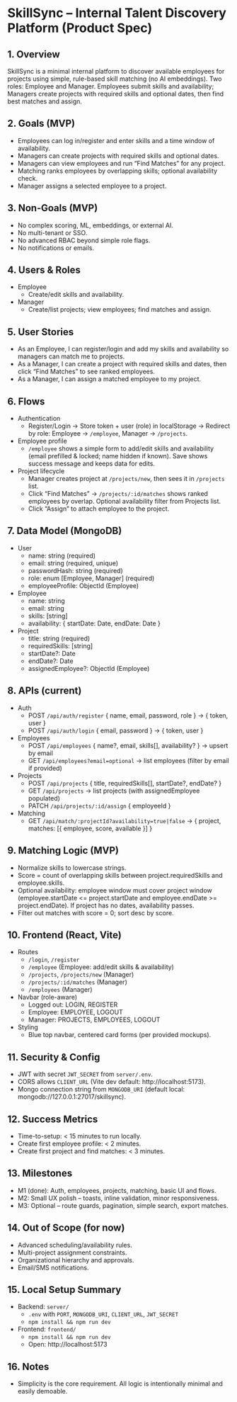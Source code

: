 # SkillSync – Internal Talent Discovery Platform (Product Spec)

## 1. Overview
SkillSync is a minimal internal platform to discover available employees for projects using simple, rule-based skill matching (no AI embeddings). Two roles: Employee and Manager. Employees submit skills and availability; Managers create projects with required skills and optional dates, then find best matches and assign.

## 2. Goals (MVP)
- Employees can log in/register and enter skills and a time window of availability.
- Managers can create projects with required skills and optional dates.
- Managers can view employees and run “Find Matches” for any project.
- Matching ranks employees by overlapping skills; optional availability check.
- Manager assigns a selected employee to a project.

## 3. Non‑Goals (MVP)
- No complex scoring, ML, embeddings, or external AI.
- No multi-tenant or SSO.
- No advanced RBAC beyond simple role flags.
- No notifications or emails.

## 4. Users & Roles
- Employee
  - Create/edit skills and availability.
- Manager
  - Create/list projects; view employees; find matches and assign.

## 5. User Stories
- As an Employee, I can register/login and add my skills and availability so managers can match me to projects.
- As a Manager, I can create a project with required skills and dates, then click “Find Matches” to see ranked employees.
- As a Manager, I can assign a matched employee to my project.

## 6. Flows
- Authentication
  - Register/Login → Store token + user (role) in localStorage → Redirect by role: Employee → `/employee`, Manager → `/projects`.
- Employee profile
  - `/employee` shows a simple form to add/edit skills and availability (email prefilled & locked; name hidden if known). Save shows success message and keeps data for edits.
- Project lifecycle
  - Manager creates project at `/projects/new`, then sees it in `/projects` list.
  - Click “Find Matches” → `/projects/:id/matches` shows ranked employees by overlap. Optional availability filter from Projects list.
  - Click “Assign” to attach employee to the project.

## 7. Data Model (MongoDB)
- User
  - name: string (required)
  - email: string (required, unique)
  - passwordHash: string (required)
  - role: enum [Employee, Manager] (required)
  - employeeProfile: ObjectId (Employee)
- Employee
  - name: string
  - email: string
  - skills: [string]
  - availability: { startDate: Date, endDate: Date }
- Project
  - title: string (required)
  - requiredSkills: [string]
  - startDate?: Date
  - endDate?: Date
  - assignedEmployee?: ObjectId (Employee)

## 8. APIs (current)
- Auth
  - POST `/api/auth/register` { name, email, password, role } → { token, user }
  - POST `/api/auth/login` { email, password } → { token, user }
- Employees
  - POST `/api/employees` { name?, email, skills[], availability? } → upsert by email
  - GET `/api/employees?email=optional` → list employees (filter by email if provided)
- Projects
  - POST `/api/projects` { title, requiredSkills[], startDate?, endDate? }
  - GET `/api/projects` → list projects (with assignedEmployee populated)
  - PATCH `/api/projects/:id/assign` { employeeId }
- Matching
  - GET `/api/match/:projectId?availability=true|false` → { project, matches: [{ employee, score, available }] }

## 9. Matching Logic (MVP)
- Normalize skills to lowercase strings.
- Score = count of overlapping skills between project.requiredSkills and employee.skills.
- Optional availability: employee window must cover project window (employee.startDate <= project.startDate and employee.endDate >= project.endDate). If project has no dates, availability passes.
- Filter out matches with score = 0; sort desc by score.

## 10. Frontend (React, Vite)
- Routes
  - `/login`, `/register`
  - `/employee` (Employee: add/edit skills & availability)
  - `/projects`, `/projects/new` (Manager)
  - `/projects/:id/matches` (Manager)
  - `/employees` (Manager)
- Navbar (role-aware)
  - Logged out: LOGIN, REGISTER
  - Employee: EMPLOYEE, LOGOUT
  - Manager: PROJECTS, EMPLOYEES, LOGOUT
- Styling
  - Blue top navbar, centered card forms (per provided mockups).

## 11. Security & Config
- JWT with secret `JWT_SECRET` from `server/.env`.
- CORS allows `CLIENT_URL` (Vite dev default: http://localhost:5173).
- Mongo connection string from `MONGODB_URI` (default local: mongodb://127.0.0.1:27017/skillsync).

## 12. Success Metrics
- Time-to-setup: < 15 minutes to run locally.
- Create first employee profile: < 2 minutes.
- Create first project and find matches: < 3 minutes.

## 13. Milestones
- M1 (done): Auth, employees, projects, matching, basic UI and flows.
- M2: Small UX polish – toasts, inline validation, minor responsiveness.
- M3: Optional – route guards, pagination, simple search, export matches.

## 14. Out of Scope (for now)
- Advanced scheduling/availability rules.
- Multi-project assignment constraints.
- Organizational hierarchy and approvals.
- Email/SMS notifications.

## 15. Local Setup Summary
- Backend: `server/`
  - `.env` with `PORT`, `MONGODB_URI`, `CLIENT_URL`, `JWT_SECRET`
  - `npm install && npm run dev`
- Frontend: `frontend/`
  - `npm install && npm run dev`
  - Open: http://localhost:5173

## 16. Notes
- Simplicity is the core requirement. All logic is intentionally minimal and easily demoable.
